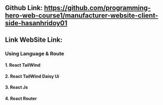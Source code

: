 ## Github Link: https://github.com/programming-hero-web-course1/manufacturer-website-client-side-hasanhridoy01
## Link WebSite Link: 

### Using Language & Route
#### 1. React TailWind
#### 2. React TailWind Daisy Ui
#### 3. React Js
#### 4. React Router